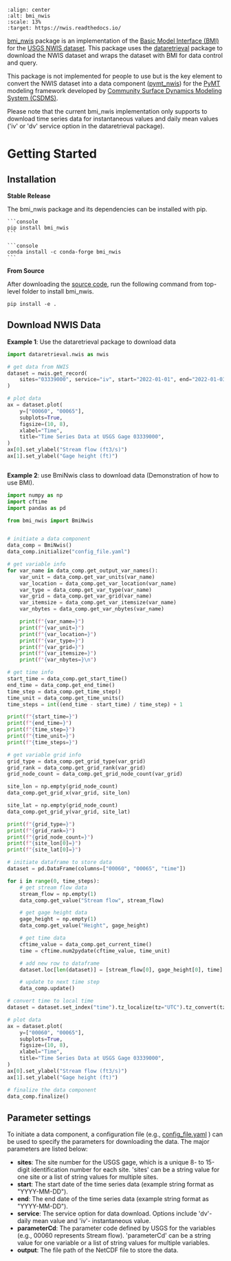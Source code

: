 ```{image} _static/bmi_nwis_logo.png
:align: center
:alt: bmi_nwis
:scale: 13%
:target: https://nwis.readthedocs.io/
```

[bmi_nwis][bmi_nwis-github] package is an implementation of the
[Basic Model Interface (BMI)][bmi-docs] for the [USGS NWIS dataset][nwis-link].
This package uses the [dataretrieval][dataretrieval] package
to download the NWIS dataset and wraps the dataset with BMI for data control and query.

This package is not implemented for people to use but is the key element to convert the NWIS dataset
into a data component ([pymt_nwis][pymt_nwis]) for
the [PyMT][pymt-docs] modeling framework developed by
[Community Surface Dynamics Modeling System (CSDMS)][csdms].

Please note that the current bmi_nwis implementation only supports to download time series data
for instantaneous values and daily mean values ('iv' or 'dv' service option in the dataretrieval package).

# Getting Started

## Installation

**Stable Release**

The bmi_nwis package and its dependencies can be installed with pip.

````{tab} pip
```console
pip install bmi_nwis
```
````

````{tab} conda
```console
conda install -c conda-forge bmi_nwis
```
````

**From Source**

After downloading the [source code][bmi_nwis-github], run the following command from top-level
folder to install bmi_nwis.

```console
pip install -e .
```

## Download NWIS Data


**Example 1**: Use the dataretrieval package to download data

```python
import dataretrieval.nwis as nwis

# get data from NWIS
dataset = nwis.get_record(
    sites="03339000", service="iv", start="2022-01-01", end="2022-01-03"
)

# plot data
ax = dataset.plot(
    y=["00060", "00065"],
    subplots=True,
    figsize=(10, 8),
    xlabel="Time",
    title="Time Series Data at USGS Gage 03339000",
)
ax[0].set_ylabel("Stream flow (ft3/s)")
ax[1].set_ylabel("Gage height (ft)")
```

```{image} _static/plot.png
```

**Example 2**: use BmiNwis class to download data (Demonstration of how to use BMI).

```python
import numpy as np
import cftime
import pandas as pd

from bmi_nwis import BmiNwis


# initiate a data component
data_comp = BmiNwis()
data_comp.initialize("config_file.yaml")

# get variable info
for var_name in data_comp.get_output_var_names():
    var_unit = data_comp.get_var_units(var_name)
    var_location = data_comp.get_var_location(var_name)
    var_type = data_comp.get_var_type(var_name)
    var_grid = data_comp.get_var_grid(var_name)
    var_itemsize = data_comp.get_var_itemsize(var_name)
    var_nbytes = data_comp.get_var_nbytes(var_name)

    print(f"{var_name=}")
    print(f"{var_unit=}")
    print(f"{var_location=}")
    print(f"{var_type=}")
    print(f"{var_grid=}")
    print(f"{var_itemsize=}")
    print(f"{var_nbytes=}\n")

# get time info
start_time = data_comp.get_start_time()
end_time = data_comp.get_end_time()
time_step = data_comp.get_time_step()
time_unit = data_comp.get_time_units()
time_steps = int((end_time - start_time) / time_step) + 1

print(f"{start_time=}")
print(f"{end_time=}")
print(f"{time_step=}")
print(f"{time_unit=}")
print(f"{time_steps=}")

# get variable grid info
grid_type = data_comp.get_grid_type(var_grid)
grid_rank = data_comp.get_grid_rank(var_grid)
grid_node_count = data_comp.get_grid_node_count(var_grid)

site_lon = np.empty(grid_node_count)
data_comp.get_grid_x(var_grid, site_lon)

site_lat = np.empty(grid_node_count)
data_comp.get_grid_y(var_grid, site_lat)

print(f"{grid_type=}")
print(f"{grid_rank=}")
print(f"{grid_node_count=}")
print(f"{site_lon[0]=}")
print(f"{site_lat[0]=}")

# initiate dataframe to store data
dataset = pd.DataFrame(columns=["00060", "00065", "time"])

for i in range(0, time_steps):
    # get stream flow data
    stream_flow = np.empty(1)
    data_comp.get_value("Stream flow", stream_flow)

    # get gage height data
    gage_height = np.empty(1)
    data_comp.get_value("Height", gage_height)

    # get time data
    cftime_value = data_comp.get_current_time()
    time = cftime.num2pydate(cftime_value, time_unit)

    # add new row to dataframe
    dataset.loc[len(dataset)] = [stream_flow[0], gage_height[0], time]

    # update to next time step
    data_comp.update()

# convert time to local time
dataset = dataset.set_index("time").tz_localize(tz="UTC").tz_convert(tz="US/Central")

# plot data
ax = dataset.plot(
    y=["00060", "00065"],
    subplots=True,
    figsize=(10, 8),
    xlabel="Time",
    title="Time Series Data at USGS Gage 03339000",
)
ax[0].set_ylabel("Stream flow (ft3/s)")
ax[1].set_ylabel("Gage height (ft)")

# finalize the data component
data_comp.finalize()
```

## Parameter settings

To initiate a data component, a configuration file (e.g., [config_file.yaml][config] )
can be used to specify the parameters for downloading the data. The major parameters are
listed below:

- **sites**: The site number for the USGS gage, which is a unique 8- to 15-digit identification number for each site.
  'sites' can be a string value for one site or a list of string values for multiple sites.
- **start**: The start date of the time series data (example string format as "YYYY-MM-DD").
- **end**: The end date of the time series data (example string format as "YYYY-MM-DD").
- **service**: The service option for data download.
  Options include 'dv'- daily mean value and 'iv'- instantaneous value.
- **parameterCd**: The parameter code defined by USGS for the variables (e.g., 00060 represents Stream flow).
  'parameterCd' can be a string value for one variable or a list of string values for multiple variables.
- **output**: The file path of the NetCDF file to store the data.


<!-- links -->
[bmi-docs]: https://bmi.readthedocs.io
[bmi_nwis-github]: https://github.com/gantian127/bmi_nwis
[csdms]: https://csdms.colorado.edu
[dataretrieval]: https://github.com/USGS-python/dataretrieval
[nwis-link]: https://waterdata.usgs.gov/nwis?
[pymt_nwis]: https://pymt-nwis.readthedocs.io
[pymt-docs]: https://pymt.readthedocs.io
[config]: https://github.com/gantian127/bmi_nwis/blob/master/notebooks/config_file.yaml
